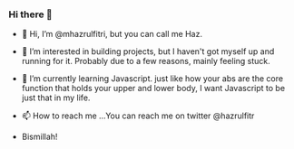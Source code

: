 ### Hi there 👋

- 👋 Hi, I’m @mhazrulfitri, but you can call me Haz.
- 👀 I’m interested in building projects, but I haven't got myself up and running for it. Probably due to a few reasons, mainly feeling stuck.
- 🌱 I’m currently learning Javascript. just like how your abs are the core function that holds your upper and lower body, I want Javascript to be just that in my life.
- 📫 How to reach me ...You can reach me on twitter @hazrulfitr
  
- Bismillah!

<!--
**mhazrulfitri/mhazrulfitri** is a ✨ _special_ ✨ repository because its `README.md` (this file) appears on your GitHub profile.

Here are some ideas to get you started:

- 👋 Hi, I’m @mhazrulfitri, but you can call me Haz.
- 👀 I’m interested in building projects, but I haven't got myself up and running for it. Probably due to a few reasons, mainly feeling stuck.
- 🌱 I’m currently learning Javascript. just like how your abs are the core function that holds your upper and lower body, I want Javascript to be just that in my life.
- 📫 How to reach me ...You can reach me on twitter @hazrulfitr

